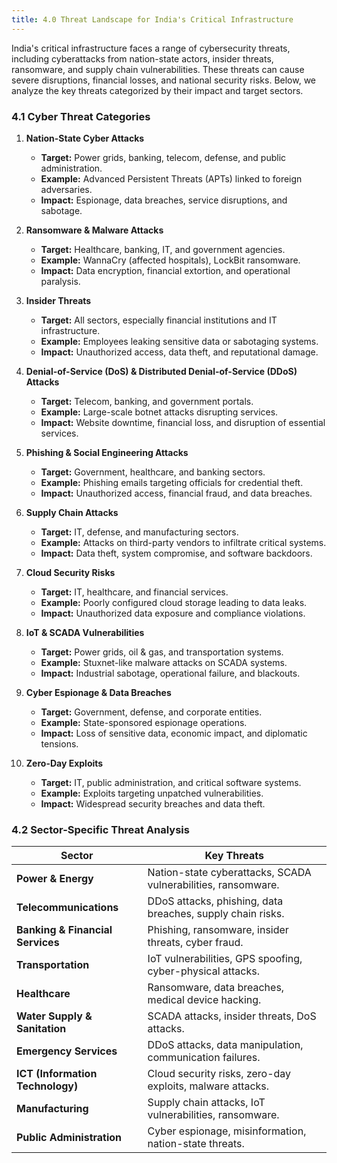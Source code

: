 ```yaml
---
title: 4.0 Threat Landscape for India's Critical Infrastructure  
---
```


India's critical infrastructure faces a range of cybersecurity threats, including cyberattacks from nation-state actors, insider threats, ransomware, and supply chain vulnerabilities. These threats can cause severe disruptions, financial losses, and national security risks. Below, we analyze the key threats categorized by their impact and target sectors.

### 4.1 Cyber Threat Categories  

1. **Nation-State Cyber Attacks**  
   - **Target:** Power grids, banking, telecom, defense, and public administration.  
   - **Example:** Advanced Persistent Threats (APTs) linked to foreign adversaries.  
   - **Impact:** Espionage, data breaches, service disruptions, and sabotage.  

2. **Ransomware & Malware Attacks**  
   - **Target:** Healthcare, banking, IT, and government agencies.  
   - **Example:** WannaCry (affected hospitals), LockBit ransomware.  
   - **Impact:** Data encryption, financial extortion, and operational paralysis.  

3. **Insider Threats**  
   - **Target:** All sectors, especially financial institutions and IT infrastructure.  
   - **Example:** Employees leaking sensitive data or sabotaging systems.  
   - **Impact:** Unauthorized access, data theft, and reputational damage.  

4. **Denial-of-Service (DoS) & Distributed Denial-of-Service (DDoS) Attacks**  
   - **Target:** Telecom, banking, and government portals.  
   - **Example:** Large-scale botnet attacks disrupting services.  
   - **Impact:** Website downtime, financial loss, and disruption of essential services.  

5. **Phishing & Social Engineering Attacks**  
   - **Target:** Government, healthcare, and banking sectors.  
   - **Example:** Phishing emails targeting officials for credential theft.  
   - **Impact:** Unauthorized access, financial fraud, and data breaches.  

6. **Supply Chain Attacks**  
   - **Target:** IT, defense, and manufacturing sectors.  
   - **Example:** Attacks on third-party vendors to infiltrate critical systems.  
   - **Impact:** Data theft, system compromise, and software backdoors.  

7. **Cloud Security Risks**  
   - **Target:** IT, healthcare, and financial services.  
   - **Example:** Poorly configured cloud storage leading to data leaks.  
   - **Impact:** Unauthorized data exposure and compliance violations.  

8. **IoT & SCADA Vulnerabilities**  
   - **Target:** Power grids, oil & gas, and transportation systems.  
   - **Example:** Stuxnet-like malware attacks on SCADA systems.  
   - **Impact:** Industrial sabotage, operational failure, and blackouts.  

9. **Cyber Espionage & Data Breaches**  
   - **Target:** Government, defense, and corporate entities.  
   - **Example:** State-sponsored espionage operations.  
   - **Impact:** Loss of sensitive data, economic impact, and diplomatic tensions.  

10. **Zero-Day Exploits**  
    - **Target:** IT, public administration, and critical software systems.  
    - **Example:** Exploits targeting unpatched vulnerabilities.  
    - **Impact:** Widespread security breaches and data theft.  

### 4.2 Sector-Specific Threat Analysis  

| **Sector**                        | **Key Threats** |
|-----------------------------------|----------------|
| **Power & Energy**                 | Nation-state cyberattacks, SCADA vulnerabilities, ransomware. |
| **Telecommunications**             | DDoS attacks, phishing, data breaches, supply chain risks. |
| **Banking & Financial Services**   | Phishing, ransomware, insider threats, cyber fraud. |
| **Transportation**                 | IoT vulnerabilities, GPS spoofing, cyber-physical attacks. |
| **Healthcare**                     | Ransomware, data breaches, medical device hacking. |
| **Water Supply & Sanitation**       | SCADA attacks, insider threats, DoS attacks. |
| **Emergency Services**              | DDoS attacks, data manipulation, communication failures. |
| **ICT (Information Technology)**   | Cloud security risks, zero-day exploits, malware attacks. |
| **Manufacturing**                   | Supply chain attacks, IoT vulnerabilities, ransomware. |
| **Public Administration**           | Cyber espionage, misinformation, nation-state threats. |
